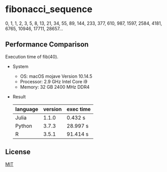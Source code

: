 # fibonacci_sequence
0, 1, 1, 2, 3, 5, 8, 13, 21, 34, 55, 89, 144, 233, 377, 610, 987, 1597, 2584, 4181, 6765, 10946, 17711, 28657...

## Performance Comparison
Execution time of fib(40).
- System
    - OS: macOS mojave Version 10.14.5
    - Processor: 2.9 GHz Intel Core i9
    - Memory: 32 GB 2400 MHz DDR4

- Result

    |language|version|exec time|
    |--------|-------|---------|
    |Julia   |1.1.0  |0.432 s  |
    |Python  |3.7.3  |28.997 s |
    |R       |3.5.1  |91.414 s |

## License
[MIT](/LICENSE)
